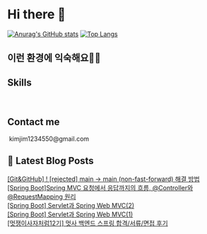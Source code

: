 # Hi there 👋

[![Anurag's GitHub stats](https://github-readme-stats.vercel.app/api?username=wlaud2000)](https://github.com/anuraghazra/github-readme-stats)
[![Top Langs](https://github-readme-stats.vercel.app/api/top-langs/?username=wlaud2000&layout=compact&hide=r,jupyter%20notebook,c%23&exclude_repo=roharui.github.io)](https://github.com/anuraghazra/github-readme-stats)

## 이런 환경에 익숙해요✍🏼

## Skills
<!-- https://github.com/Envoy-VC/awesome-badges -->
<p>
    <img alt="" src= "https://img.shields.io/badge/Spring-6DB33F?style=for-the-badge&logo=spring&logoColor=white"/> 
    <img alt="" src= "https://img.shields.io/badge/Java-ED8B00?style=for-the-badge&logo=openjdk&logoColor=white"/> 
    <img alt="" src= "https://img.shields.io/badge/C-00599C?style=for-the-badge&logo=c&logoColor=white"/>
</p>

## Contact me

<img alt="" src= "https://img.shields.io/badge/Gmail-D14836?style=for-the-badge&logo=gmail&logoColor=white"/>
kimjim1234550@gmail.com

## 📕 Latest Blog Posts

<a href=https://learning-study.tistory.com/entry/GitGitHub-rejected-main-main-non-fast-forward-%ED%95%B4%EA%B2%B0-%EB%B0%A9%EB%B2%95>[Git&GitHub]  ! [rejected] main -> main (non-fast-forward) 해결 방법</a></br><a href=https://learning-study.tistory.com/entry/Spring-BootSpring-MVC-%EC%9A%94%EC%B2%AD%EC%97%90%EC%84%9C-%EC%9D%91%EB%8B%B5%EA%B9%8C%EC%A7%80%EC%9D%98-%ED%9D%90%EB%A6%84-Controller%EC%99%80-RequestMapping-%EC%9B%90%EB%A6%AC>[Spring Boot]Spring MVC 요청에서 응답까지의 흐름, @Controller와 @RequestMapping 원리</a></br><a href=https://learning-study.tistory.com/entry/Spring-Boot-Servlet%EA%B3%BC-Spring-Web-MVC2>[Spring Boot] Servlet과 Spring Web MVC(2)</a></br><a href=https://learning-study.tistory.com/entry/Spring-Boot-Servlet%EA%B3%BC-Spring-Web-MVC1>[Spring Boot] Servlet과 Spring Web MVC(1)</a></br><a href=https://learning-study.tistory.com/entry/%EB%A9%8B%EC%9F%81%EC%9D%B4%EC%82%AC%EC%9E%90%EC%B2%98%EB%9F%BC12%EA%B8%B0-%EB%A9%8B%EC%82%AC-%EB%B0%B1%EC%97%94%EB%93%9C-%EC%8A%A4%ED%94%84%EB%A7%81-%ED%95%A9%EA%B2%A9%EC%84%9C%EB%A5%98%EB%A9%B4%EC%A0%91-%ED%9B%84%EA%B8%B0>[멋쟁이사자처럼12기] 멋사 백엔드 스프링 합격/서류/면접 후기</a></br>